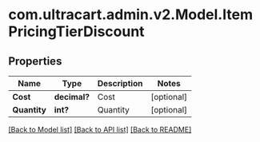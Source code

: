 # com.ultracart.admin.v2.Model.ItemPricingTierDiscount
## Properties

Name | Type | Description | Notes
------------ | ------------- | ------------- | -------------
**Cost** | **decimal?** | Cost | [optional] 
**Quantity** | **int?** | Quantity | [optional] 

[[Back to Model list]](../README.md#documentation-for-models) [[Back to API list]](../README.md#documentation-for-api-endpoints) [[Back to README]](../README.md)

